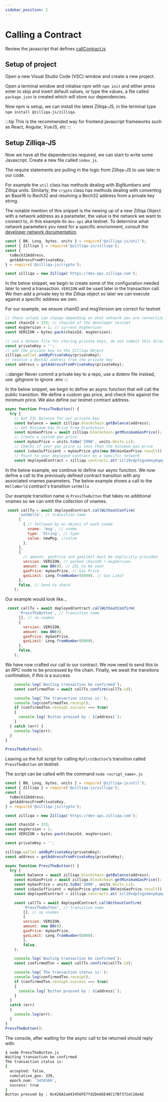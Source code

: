 ```yaml
---
sidebar_position: 2
---
```

# Calling a Contract

Review the javascript that defines [callContract.js](https://github.com/Zilliqa/Zilliqa-JavaScript-Library-Examples/blob/master/node/callContract.js)

## Setup of project

Open a new Visual Studio Code (VSC) window and create a new project.

Open a terminal window and initalise npm with ```npm init``` and either press enter to skip and insert default values, or type the values, a file called ```package.json``` is created which will store our dependencies.

Now npm is setup, we can install the latest Zilliqa-JS, in the terminal type ```npm install @zilliqa-js/zilliqa```.

:::tip
This is the recommended way for frontend javascript frameworks such as React, Angular, VueJS, etc
:::

## Setup Zilliqa-JS

Now we have all the dependencies required, we can start to write some Javascript. Create a new file called ```index.js```.

The require statements are pulling in the logic from Zilliqa-JS to use later in our code.

For example the ```util``` class has methods dealing with BigNumbers and Zilliqa units. Similarly, the ```crypto``` class has methods dealing with converting an Base16 to Bech32 and resolving a Bech32 address from a private key string.

The notable mention of this snippet is the newing up of a new Zilliqa Object with a network address as a parameter, the value is the network we want to connect to, in this example its ```dev-api``` aka testnet. To determine what network parameters you need for a specific envrionment, consult the [developer network documentation](https://dev.zilliqa.com/docs/apis/api-introduction).

```js
const { BN, Long, bytes, units } = require('@zilliqa-js/util');
const { Zilliqa } = require('@zilliqa-js/zilliqa');
const {
  toBech32Address,
  getAddressFromPrivateKey,
} = require('@zilliqa-js/crypto');

const zilliqa = new Zilliqa('https://dev-api.zilliqa.com');
```

In the below snippet, we begin to create some of the configuration needed later to send a transaction. ```VERSION``` will be used later in the transaction call. We then add a private key to the Zilliqa object so later we can execute against a specific address we own.

For our example, we ensure chainID and msgVersion are correct for testnet

```js
// these values can change depending on what network you are connecting on
const chainId = 333; // chainId of the developer testnet
const msgVersion = 1; // current msgVersion
const VERSION = bytes.pack(chainId, msgVersion);

// use a dotenv file for storing private keys, do not commit this directly to your repo
const privateKey = '';
// add the private key to the Zilliqa Object
zilliqa.wallet.addByPrivateKey(privateKey);
// resolve a Bech32 address from the private key
const address = getAddressFromPrivateKey(privateKey);
```

:::danger
Never commit a private key to a repo, use a dotenv file instead, use .gitignore to ignore .env
:::

In the below snippet, we begin to define an async function that will call the public transition. We define a custom gas price, and check this against the minimum price. We also define our testnet contract address.

```js
async function PressTheButton() {
  try {
    // Get ZIL Balance for our private key
    const balance = await zilliqa.blockchain.getBalance(address);
    // Get Minimum Gas Price from blockchain
    const minGasPrice = await zilliqa.blockchain.getMinimumGasPrice();
    // Create a custom gas price
    const myGasPrice = units.toQa('2000', units.Units.Li); 
    // Checks if your gas price is less than the minimum gas price
    const isGasSufficient = myGasPrice.gte(new BN(minGasPrice.result)); 
    // Point to your deployed contract on a specific network
    const deployedContract = zilliqa.contracts.at('zil19vdpfzgzemny6qep82vax3u82wysgy9yqcjlln',);
```

In the below example, we continue to define our async function. We now define a call to the previously defined contract transition with any associated vnames parameters. The below example shows a call to the ```HelloWorld``` contract's transition ```setHello```

Our example transition name is ```PressTheButton``` that takes no additional vnames so we can omit the collection of vnames.

```js
 const callTx = await deployedContract.callWithoutConfirm(
      'setHello', // transition name
      [
        { // followed by an object of each vname
          vname: 'msg', // vname  
          type: 'String', // type
          value: newMsg, //value
        },
      ],
      {
        // amount, gasPrice and gasLimit must be explicitly provided
        version: VERSION, // packed chainID + msgVersion
        amount: new BN(0), // ZIL to be sent
        gasPrice: myGasPrice, // Gas Price
        gasLimit: Long.fromNumber(8000), // Gas Limit
      },
      false, // Send to shard
    );
```

Our example would look like...

```js
 const callTx = await deployedContract.callWithoutConfirm(
      'PressTheButton', // transition name
      [], // no vnames
      {
        version: VERSION,
        amount: new BN(0), 
        gasPrice: myGasPrice, 
        gasLimit: Long.fromNumber(8000), 
      },
      false,
    );
```

We have now crafted our call to our contract. We now need to send this to an RPC node to be processed by the chain. Finally, we await the transitons confimation, if this is a success

```js {2}
    console.log(`Waiting transaction be confirmed`);
    const confirmedTxn = await callTx.confirm(callTx.id);

    console.log(`The transaction status is:`);
    console.log(confirmedTxn.receipt);
    if (confirmedTxn.receipt.success === true) 
    {
      console.log(`Button pressed by : ${address}`);
    }
  } catch (err) {
    console.log(err);
  }
}

PressTheButton();
```

Leaving us the full script for calling ```MyFirstButton```'s transition called ```PressTheButton``` on testnet.

The script can be called with the command ```node <script_name>.js```

```js
const { BN, Long, bytes, units } = require('@zilliqa-js/util');
const { Zilliqa } = require('@zilliqa-js/zilliqa');
const {
  toBech32Address,
  getAddressFromPrivateKey,
} = require('@zilliqa-js/crypto');

const zilliqa = new Zilliqa('https://dev-api.zilliqa.com');

const chainId = 333;
const msgVersion = 1; 
const VERSION = bytes.pack(chainId, msgVersion);

const privateKey = '';

zilliqa.wallet.addByPrivateKey(privateKey);
const address = getAddressFromPrivateKey(privateKey);

async function PressTheButton() {
  try {
    const balance = await zilliqa.blockchain.getBalance(address);
    const minGasPrice = await zilliqa.blockchain.getMinimumGasPrice();
    const myGasPrice = units.toQa('2000', units.Units.Li); 
    const isGasSufficient = myGasPrice.gte(new BN(minGasPrice.result)); 
    const deployedContract = zilliqa.contracts.at('zil19vdpfzgzemny6qep82vax3u82wysgy9yqcjlln',);

    const callTx = await deployedContract.callWithoutConfirm(
        'PressTheButton', // transition name
        [], // no vnames
        {
        version: VERSION,
        amount: new BN(0), 
        gasPrice: myGasPrice, 
        gasLimit: Long.fromNumber(8000), 
        },
        false,
    );

    console.log(`Waiting transaction be confirmed`);
    const confirmedTxn = await callTx.confirm(callTx.id);

    console.log(`The transaction status is:`);
    console.log(confirmedTxn.receipt);
    if (confirmedTxn.receipt.success === true) 
    {
      console.log(`Button pressed by : ${address}`);
    }
  } 
  catch (err) 
  {
    console.log(err);
  }
}
PressTheButton();
```

The console, after waiting for the async call to be returned should reply with.

```bash
$ node PressTheButton.js
Waiting transaction be confirmed
The transaction status is:
{
  accepted: false,
  cumulative_gas: 339,
  epoch_num: '3436566',
  success: true
}
Button pressed by : 0x428A2aA43456FE7fd2De66E48C1fBf372eC10eAE
```
